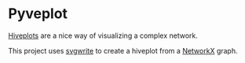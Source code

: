 # Pyveplot

[Hiveplots](http://www.hiveplot.com/) are a nice way of visualizing a
complex network.

This project uses
[svgwrite](http://svgwrite.readthedocs.org/en/latest/classes/shapes.html)
to create a hiveplot from a [NetworkX](http://networkx.github.io/)
graph.
